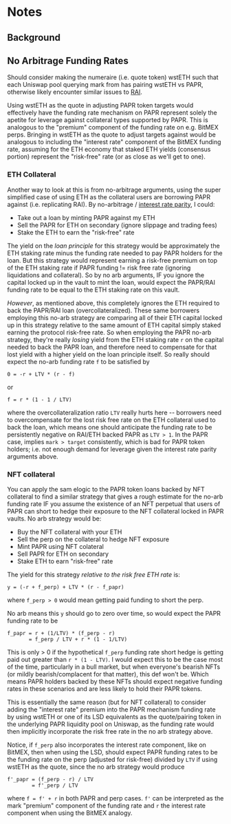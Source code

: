 # Notes

## Background


## No Arbitrage Funding Rates

Should consider making the numeraire (i.e. quote token) wstETH such that each Uniswap pool querying mark from
has pairing wstETH vs PAPR, otherwise likely encounter similar issues to [RAI](https://community.reflexer.finance/t/can-oracles-double-as-co-stakers-how-rai-like-systems-might-safely-support-staked-eth/397).

Using wstETH as the quote in adjusting PAPR token targets would effectively have the funding rate mechanism on PAPR represent solely
the apetite for leverage against collateral types supported by PAPR. This is analogous to the "premium" component of the funding
rate on e.g. BitMEX perps. Bringing in wstETH as the quote to adjust targets against would be analogous to including the "interest rate"
component of the BitMEX funding rate, assuming for the ETH economy that staked ETH yields (consensus portion) represent the "risk-free"
rate (or as close as we'll get to one).

### ETH Collateral

Another way to look at this is from no-arbitrage arguments, using the super simplified case of using ETH as the collateral
users are borrowing PAPR against (i.e. replicating RAI). By no-arbitrage / [interest rate parity](https://en.wikipedia.org/wiki/Interest_rate_parity),
I could:

- Take out a loan by minting PAPR against my ETH
- Sell the PAPR for ETH on secondary (ignore slippage and trading fees)
- Stake the ETH to earn the "risk-free" rate

The yield on the *loan principle* for this strategy would be approximately the ETH staking rate minus the funding rate needed
to pay PAPR holders for the loan. But this strategy would represent earning a risk-free premium on top of the ETH staking rate
if PAPR funding != risk free rate (ignoring liquidations and collateral). So by no arb arguments, IF you ignore the capital locked
up in the vault to mint the loan, would expect the PAPR/RAI funding rate to be equal to the ETH staking rate on this vault.

*However*, as mentioned above, this completely ignores the ETH required to back the PAPR/RAI loan (overcollateralized). These same
borrowers employing this no-arb strategy are comparing all of their ETH capital locked up in this strategy relative to the same
amount of ETH capital simply staked earning the protocol risk-free rate. So when employing the PAPR no-arb strategy, they're really
*losing* yield from the ETH staking rate `r` on the capital needed to back the PAPR loan, and therefore need to compensate for that
lost yield with a higher yield on the loan principle itself. So really should expect the no-arb funding rate `f` to be satisfied by

```
0 = -r + LTV * (r - f)
```

or

```
f = r * (1 - 1 / LTV) 
```

where the overcollateralization ratio `LTV` really hurts here -- borrowers need to overcompensate for the lost risk free rate on the
ETH collateral used to back the loan, which means one should anticipate the funding rate to be persistently negative on RAI/ETH backed PAPR
as `LTV > 1`. In the PAPR case, implies `mark > target` consistently, which is bad for PAPR token holders; i.e. not enough demand for leverage
given the interest rate parity arguments above.

### NFT collateral

You can apply the sam elogic to the PAPR token loans backed by NFT collateral to find a similar strategy that gives a rough estimate for
the no-arb funding rate IF you assume the existence of an NFT perpetual that users of PAPR can short to hedge their exposure to the NFT
collateral locked in PAPR vaults. No arb strategy would be:

- Buy the NFT collateral with your ETH
- Sell the perp on the collateral to hedge NFT exposure
- Mint PAPR using NFT colateral
- Sell PAPR for ETH on secondary
- Stake ETH to earn "risk-free" rate

The yield for this strategy *relative to the risk free ETH rate* is:

```
y = (-r + f_perp) + LTV * (r - f_papr)
```

where `f_perp > 0` would mean getting paid funding to short the perp.

No arb means this `y` should go to zero over time, so would expect the PAPR funding rate to be

```
f_papr = r + (1/LTV) * (f_perp - r)
       = f_perp / LTV + r * (1 - 1/LTV)
```

This is only > 0 if the hypothetical `f_perp` funding rate short hedge is getting paid out greater than `r * (1 - LTV)`. I would expect this to be
the case most of the time, particularly in a bull market, but when everyone's bearish NFTs (or mildly bearish/complacent for that matter), this def
won't be. Which means PAPR holders backed by these NFTs should expect negative funding rates in these scenarios and are less likely to hold their PAPR
tokens.

This is essentially the same reason (but for NFT collateral) to consider adding the "interest rate" premium into the PAPR mechanism funding rate by
using wstETH or one of its LSD equivalents as the quote/pairing token in the underlying PAPR liquidity pool on Uniswap, as the funding rate would then
implicitly incorporate the risk free rate in the no arb strategy above.

Notice, if `f_perp` also incorporates the interest rate component, like on BitMEX, then when using the LSD, should expect PAPR funding rates to
be the funding rate on the perp (adjusted for risk-free) divided by `LTV` if using wstETH as the quote, since the no arb strategy would produce

```
f'_papr = (f_perp - r) / LTV
        = f'_perp / LTV
```

where `f = f' + r` in both PAPR and perp cases. `f'` can be interpreted as the mark "premium" component of the funding rate and `r` the interest
rate component when using the BitMEX analogy.


